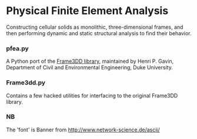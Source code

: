 # Physical Finite Element Analysis 

Constructing cellular solids as monolithic, three-dimensional frames, and then performing dynamic and static structural analysis to find their behavior.

### pfea.py

A Python port of the [Frame3DD library](frame3dd.sourceforge.net), maintained by Henri P. Gavin, Department of Civil and Environmental Engineering, Duke University. 

### Frame3dd.py
Contains a few hacked utilities for interfacing to the original Frame3DD library. 


### NB
The 'font' is Banner from http://www.network-science.de/ascii/
